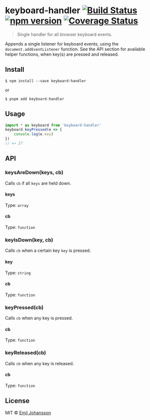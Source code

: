 # keyboard-handler [![Build Status](https://travis-ci.org/emiljohansson/keyboard-handler.svg?branch=master)](https://travis-ci.org/emiljohansson/keyboard-handler) [![npm version](https://img.shields.io/npm/v/keyboard-handler.svg)](https://www.npmjs.com/package/keyboard-handler) [![Coverage Status](https://img.shields.io/coveralls/emiljohansson/keyboard-handler/master.svg)](https://coveralls.io/r/emiljohansson/keyboard-handler?branch=master)

> Single handler for all browser keyboard events.

Appends a single listener for keyboard events, using the `document.addEventListener` function. See the API section for available helper functions, when key(s) are pressed and released.

## Install

```
$ npm install --save keyboard-handler
```

or

```
$ pnpm add keyboard-handler
```

## Usage

```js
import * as keyboard from 'keyboard-handler'
keyboard.keyPressed(e => {
	console.log(e.key)
})
// => 27
```

## API

### keysAreDown(keys, cb)

Calls `cb` if all `keys` are held down.

#### keys

Type: `array`

#### cb

Type: `function`

### keyIsDown(key, cb)

Calls `cb` when a certain key `key` is pressed.

#### key

Type: `string`

#### cb

Type: `function`

### keyPressed(cb)

Calls `cb` when any key is pressed.

#### cb

Type: `function`

### keyReleased(cb)

Calls `cb` when any key is released.

#### cb

Type: `function`

## License

MIT © [Emil Johansson](http://emiljohansson.dev)
